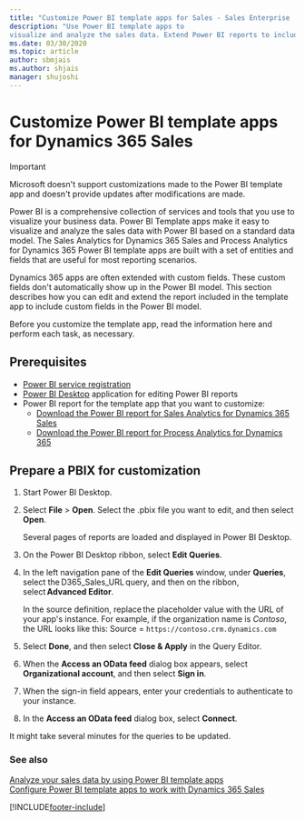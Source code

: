 ```yaml
---
title: "Customize Power BI template apps for Sales - Sales Enterprise | MicrosoftDocs"
description: "Use Power BI template apps to  
visualize and analyze the sales data. Extend Power BI reports to include custom fields."
ms.date: 03/30/2020
ms.topic: article
author: sbmjais
ms.author: shjais
manager: shujoshi
---
```


# Customize Power BI template apps for Dynamics 365 Sales

> [!IMPORTANT]
> Microsoft doesn't support customizations made to the Power BI template app and doesn't provide updates after modifications are made.

Power BI is a comprehensive collection of services and tools that you use to visualize your business data. Power BI Template apps make it easy to visualize and analyze the sales data with Power BI based on a standard data model. The Sales Analytics for Dynamics 365 Sales and Process Analytics for Dynamics 365 Power BI template apps are built with a set of entities and fields that are useful for most reporting scenarios.

Dynamics 365 apps are often extended with custom fields. These custom fields don't automatically show up in the Power BI model. This section describes how you can edit and extend the report included in the template app to include custom fields in the Power BI model.

Before you customize the template app, read the information here and perform each task, as necessary.

## Prerequisites

- [Power BI service registration](https://powerbi.com/)
- [Power BI Desktop](https://powerbi.microsoft.com/desktop/) application for editing Power BI reports
- Power BI report for the template app that you want to customize:
    - [Download the Power BI report for Sales Analytics for Dynamics 365 Sales](https://go.microsoft.com/fwlink/p/?linkid=2121605)
    - [Download the Power BI report for Process Analytics for Dynamics 365](https://go.microsoft.com/fwlink/p/?linkid=2121504)

## Prepare a PBIX for customization

1.  Start Power BI Desktop.

2.  Select **File** > **Open**. Select the .pbix file you want to edit, and then select **Open**.

    Several pages of reports are loaded and displayed in Power BI Desktop.

3.  On the Power BI Desktop ribbon, select **Edit Queries**.

4.  In the left navigation pane of the **Edit Queries** window, under **Queries**, select the D365_Sales_URL query, and then on the ribbon, select **Advanced Editor**.

    In the source definition, replace the placeholder value with the URL of your app's instance. For example, if the organization name is _Contoso_, the URL looks like this: Source = `https://contoso.crm.dynamics.com`

5.  Select **Done**, and then select **Close & Apply** in the Query Editor.

6.  When the **Access an OData feed** dialog box appears, select **Organizational account**, and then select **Sign in**.
 
7.  When the sign-in field appears, enter your credentials to authenticate to your instance.

8.  In the **Access an OData feed** dialog box, select **Connect**.

It might take several minutes for the queries to be updated.

### See also

[Analyze your sales data by using Power BI template apps](introduction-sales-template-apps.md)<br>
[Configure Power BI template apps to work with Dynamics 365 Sales](configure-sales-template-apps.md)

[!INCLUDE[footer-include](../includes/footer-banner.md)]

